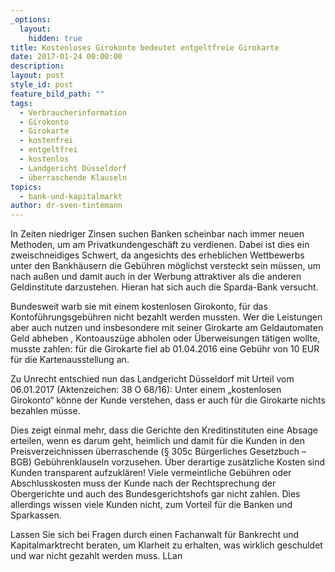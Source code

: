 ```yaml
---
_options:
  layout:
    hidden: true
title: Kostenloses Girokonto bedeutet entgeltfreie Girokarte
date: 2017-01-24 00:00:00
description:
layout: post
style_id: post
feature_bild_path: ""
tags:
  - Verbraucherinformation
  - Girokonto
  - Girokarte
  - kostenfrei
  - entgeltfrei
  - kostenlos
  - Landgericht Düsseldorf
  - überraschende Klauseln
topics:
  - bank-und-kapitalmarkt
author: dr-sven-tintemann
---
```



In Zeiten niedriger Zinsen suchen Banken scheinbar nach immer neuen Methoden, um am Privatkundengeschäft zu verdienen. Dabei ist dies ein zweischneidiges Schwert, da angesichts des erheblichen Wettbewerbs unter den Bankhäusern die Gebühren möglichst versteckt sein müssen, um nach außen und damit auch in der Werbung attraktiver als die anderen Geldinstitute darzustehen. Hieran hat sich auch die Sparda-Bank versucht.

Bundesweit warb sie mit einem kostenlosen Girokonto, für das Kontoführungsgebühren nicht bezahlt werden mussten. Wer die Leistungen aber auch nutzen und insbesondere mit seiner Girokarte am Geldautomaten Geld abheben , Kontoauszüge abholen oder Überweisungen tätigen wollte, musste zahlen: für die Girokarte fiel ab 01.04.2016 eine Gebühr von 10 EUR für die Kartenausstellung an.

Zu Unrecht entschied nun das Landgericht Düsseldorf mit Urteil vom 06.01.2017 (Aktenzeichen: 38 O 68/16): Unter einem „kostenlosen Girokonto“ könne der Kunde verstehen, dass er auch für die Girokarte nichts bezahlen müsse.

Dies zeigt einmal mehr, dass die Gerichte den Kreditinstituten eine Absage erteilen, wenn es darum geht, heimlich und damit für die Kunden in den Preisverzeichnissen überraschende (§ 305c Bürgerliches Gesetzbuch – BGB) Gebührenklauseln vorzusehen. Über derartige zusätzliche Kosten sind Kunden transparent aufzuklären! Viele vermeintliche Gebühren oder Abschlusskosten muss der Kunde nach der Rechtsprechung der Obergerichte und auch des Bundesgerichtshofs gar nicht zahlen. Dies allerdings wissen viele Kunden nicht, zum Vorteil für die Banken und Sparkassen.

Lassen Sie sich bei Fragen durch einen Fachanwalt für Bankrecht und Kapitalmarktrecht beraten, um Klarheit zu erhalten, was wirklich geschuldet und war nicht gezahlt werden muss. LLan
